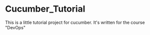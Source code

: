 # Cucumber_Tutorial
This is a little tutorial project for cucumber. It's written for the course "DevOps"
